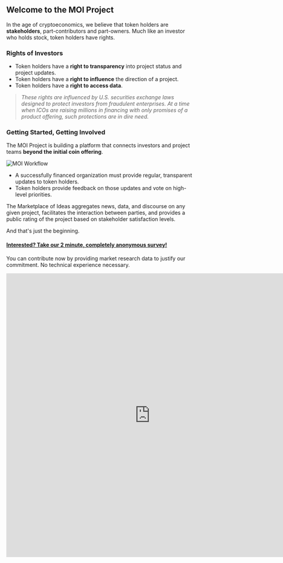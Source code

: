 ## Welcome to the MOI Project

In the age of cryptoeconomics, we believe that token holders are **stakeholders**, part-contributors and part-owners. Much like an investor who holds stock, token holders have rights.


### Rights of Investors
* Token holders have a **right to transparency** into project status and project updates.
* Token holders have a **right to influence** the direction of a project.
* Token holders have a **right to access data**.

>*These rights are influenced by U.S. securities exchange laws designed to protect investors from fraudulent enterprises. At a time when ICOs are raising millions in financing with only promises of a product offering, such protections are in dire need.*


### Getting Started, Getting Involved

The MOI Project is building a platform that connects investors and project teams **beyond the initial coin offering**. 

![MOI Workflow](https://static.wixstatic.com/media/68ef5d_f80758c5f3fb4489b580d15a30c7c5b1~mv2.png/v1/fill/w_306,h_303,al_c,usm_0.66_1.00_0.01/68ef5d_f80758c5f3fb4489b580d15a30c7c5b1~mv2.png)

* A successfully financed organization must provide regular, transparent updates to token holders. 
* Token holders provide feedback on those updates and vote on high-level priorities. 

The Marketplace of Ideas aggregates news, data, and discourse on any given project, facilitates the interaction between parties, and provides a public rating of the project based on stakeholder satisfaction levels. 

And that's just the beginning.

#### **[Interested? Take our 2 minute, completely anonymous survey!](www.google.com)**

You can contribute now by providing market research data to justify our commitment. No technical experience necessary. 

<iframe src="https://docs.google.com/forms/d/e/1FAIpQLScxO2IF36Lj9Tv_QsJX--aADHOzZaRXCTsSLYXx_k_HTHoTeg/viewform?embedded=true" width="760" height="750" frameborder="0" marginheight="0" marginwidth="0">Loading...</iframe>
  
   
